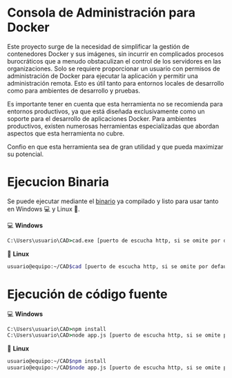# Consola de Administración para Docker

Este proyecto surge de la necesidad de simplificar la gestión de contenedores Docker y sus imágenes, sin incurrir en complicados procesos burocráticos que a menudo obstaculizan el control de los servidores en las organizaciones. Solo se requiere proporcionar un usuario con permisos de administración de Docker para ejecutar la aplicación y permitir una administración remota. Esto es útil tanto para entornos locales de desarrollo como para ambientes de desarrollo y pruebas.

Es importante tener en cuenta que esta herramienta no se recomienda para entornos productivos, ya que está diseñada exclusivamente como un soporte para el desarrollo de aplicaciones Docker. Para ambientes productivos, existen numerosas herramientas especializadas que abordan aspectos que esta herramienta no cubre.

Confio en que esta herramienta sea de gran utilidad y que pueda maximizar su potencial.

# Ejecucion Binaria
Se puede ejecutar mediante el [binario](https://github.com/bernardosegura/CAD/releases/tag/v0.1-Beta) ya compilado y listo para usar tanto en Windows 💻 y Linux 🐧.

💻 __Windows__
```cmd
C:\Users\usuario\CAD>cad.exe [puerto de escucha http, si se omite por default es 3000] 
```
🐧 __Linux__
```bash
usuario@equipo:~/CAD$cad [puerto de escucha http, si se omite por default es 3000] 
```

# Ejecución de código fuente

💻 __Windows__
```cmd
C:\Users\usuario\CAD>npm install 
C:\Users\usuario\CAD>node app.js [puerto de escucha http, si se omite por default es 3000] 
```
🐧 __Linux__
```bash
usuario@equipo:~/CAD$npm install
usuario@equipo:~/CAD$node app.js [puerto de escucha http, si se omite por default es 3000] 
```
